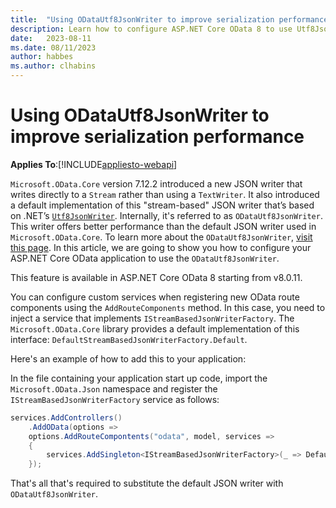 ```yaml
---
title:  "Using ODataUtf8JsonWriter to improve serialization performance"
description: Learn how to configure ASP.NET Core OData 8 to use Utf8JsonWriter to improve serialization performance. 
date:   2023-08-11
ms.date: 08/11/2023
author: habbes
ms.author: clhabins
---
```


# Using ODataUtf8JsonWriter to improve serialization performance

**Applies To**:[!INCLUDE[appliesto-webapi](../../includes/appliesto-webapi-v8.md)]

`Microsoft.OData.Core` version 7.12.2 introduced a new JSON writer that writes directly to a `Stream` rather than using a `TextWriter`. It also introduced a default implementation of this "stream-based" JSON writer that’s based on .NET’s [`Utf8JsonWriter`](/dotnet/api/system.text.json.utf8jsonwriter). Internally, it's referred to as `ODataUtf8JsonWriter`. This writer offers better performance than the default JSON writer used in `Microsoft.OData.Core`. To learn more about the `ODataUtf8JsonWriter`, [visit this page](../../odatalib/v7/using-utf8jsonwriter-for-better-performance.md). In this article, we are going to show you how to configure your ASP.NET Core OData application to use the `ODataUtf8JsonWriter`.

This feature is available in ASP.NET Core OData 8 starting from v8.0.11.

You can configure custom services when registering new OData route components using the `AddRouteComponents` method. In this case, you need to
inject a service that implements `IStreamBasedJsonWriterFactory`. The `Microsoft.OData.Core` library provides a default implementation of this interface: `DefaultStreamBasedJsonWriterFactory.Default`.

Here's an example of how to add this to your application:

In the file containing your application start up code, import the `Microsoft.OData.Json` namespace and register the `IStreamBasedJsonWriterFactory` service as follows:

```c#
services.AddControllers()
    .AddOData(options =>
    options.AddRouteCompontents("odata", model, services =>
    {
        services.AddSingleton<IStreamBasedJsonWriterFactory>(_ => DefaultStreamBasedJsonWriterFactory.Default);
    });
```

That's all that's required to substitute the default JSON writer with `ODataUtf8JsonWriter`.
